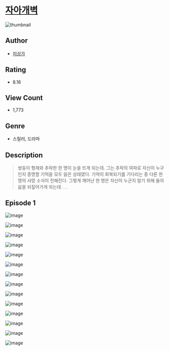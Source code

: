 # [자아개벽](https://comic.naver.com/challenge/list?titleId=809984)
![thumbnail](https://image-comic.pstatic.net/user_contents_data/challenge_comic/2023/05/23/329540/upload_7292793678550033720_480x623.jpeg)

## Author
- [미상가](https://comic.naver.com/artistTitle?id=329540)

## Rating
- 8.16

## View Count
- 1,773

## Genre
- 스릴러, 드라마

## Description
> 쌍둥이 형제와 추락한 한 명이 눈을 뜨게 되는데. 그는 추락의 여파로 자신이 누구인지 증명할 기억을 모두 잃은 상태였다. 기억이 회복되기를 기다리는 중 다른 한 명의 사망 소식이 전해진다. 그렇게 깨어난 한 명은 자신이 누군지 알기 위해 둘의 삶을 되짚어가게 되는데. . .


## Episode 1
![image](https://image-comic.pstatic.net/user_contents_data/challenge_comic/2023/05/25/329540/upload_3487248690525057333.jpeg)

![image](https://image-comic.pstatic.net/user_contents_data/challenge_comic/2023/05/25/329540/upload_3545234932353152822.jpeg)

![image](https://image-comic.pstatic.net/user_contents_data/challenge_comic/2023/05/25/329540/upload_3847816147088520550.jpeg)

![image](https://image-comic.pstatic.net/user_contents_data/challenge_comic/2023/05/25/329540/upload_3906369527304380769.jpeg)

![image](https://image-comic.pstatic.net/user_contents_data/challenge_comic/2023/05/25/329540/upload_7077463113739678817.jpeg)

![image](https://image-comic.pstatic.net/user_contents_data/challenge_comic/2023/05/25/329540/upload_7089567624395710776.jpeg)

![image](https://image-comic.pstatic.net/user_contents_data/challenge_comic/2023/05/25/329540/upload_7234241385819366960.jpeg)

![image](https://image-comic.pstatic.net/user_contents_data/challenge_comic/2023/05/25/329540/upload_3918522230935544628.jpeg)

![image](https://image-comic.pstatic.net/user_contents_data/challenge_comic/2023/05/25/329540/upload_4122540118159997027.jpeg)

![image](https://image-comic.pstatic.net/user_contents_data/challenge_comic/2023/05/25/329540/upload_7018072989625495857.jpeg)

![image](https://image-comic.pstatic.net/user_contents_data/challenge_comic/2023/05/25/329540/upload_3904727775300510306.jpeg)

![image](https://image-comic.pstatic.net/user_contents_data/challenge_comic/2023/05/25/329540/upload_4051046573654094435.jpeg)

![image](https://image-comic.pstatic.net/user_contents_data/challenge_comic/2023/05/25/329540/upload_3703426064026384690.jpeg)

![image](https://image-comic.pstatic.net/user_contents_data/challenge_comic/2023/05/25/329540/upload_3990860209813731429.jpeg)

